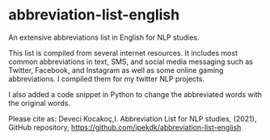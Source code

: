 # abbreviation-list-english
An extensive abbreviations list in English for NLP studies.

This list is compiled from several internet resources. It includes most common abbreviations in text, SMS, and social media messaging such as Twitter, Facebook, and Instagram as well as some online gaming abbreviations. I compiled them for my twitter NLP projects. 

I also added a code snippet in Python to change the abbreviated words with the original words.

Please cite as: 
Deveci Kocakoç,I. Abbreviation List for NLP studies, (2021), GitHub repository, https://github.com/ipekdk/abbreviation-list-english


